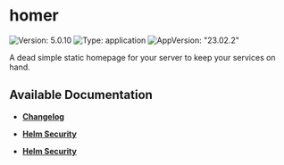 # homer

![Version: 5.0.10](https://img.shields.io/badge/Version-5.0.10-informational?style=flat-square) ![Type: application](https://img.shields.io/badge/Type-application-informational?style=flat-square) ![AppVersion: "23.02.2"](https://img.shields.io/badge/AppVersion-"23.02.2"-informational?style=flat-square)

A dead simple static homepage for your server to keep your services on hand.

## Available Documentation

- [**Changelog**](CHANGELOG)

- [**Helm Security**](container-security)

- [**Helm Security**](helm-security)

